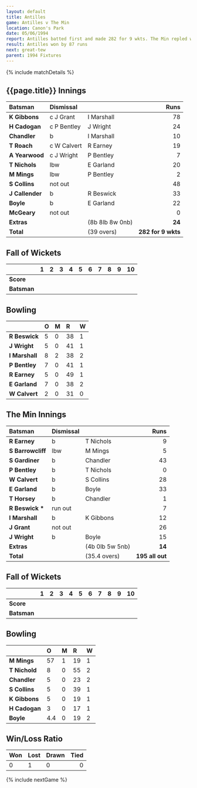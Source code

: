 ```yaml
---
layout: default
title: Antilles
game: Antilles v The Min
location: Canon's Park
date: 05/06/1994
report: Antilles batted first and made 282 for 9 wkts. The Min repled with 195 all out
result: Antilles won by 87 runs
next: great-tew
parent: 1994 Fixtures
---
```


{% include matchDetails %}

## {{page.title}} Innings

| Batsman | Dismissal |  | Runs |
|:---|:---|---|---:|
| **K Gibbons** | c J Grant | I Marshall | 78 |
| **H Cadogan** | c P Bentley| J Wright | 24 |
| **Chandler** | b | I Marshall | 10 |
| **T Roach** | c W Calvert | R Earney | 19 |
| **A Yearwood** | c J Wright | P Bentley | 7 |
| **T Nichols** | lbw | E Garland | 20 |
| **M Mings** | lbw | P Bentley | 2 |
| **S Collins** | not out |  | 48 |
| **J Callender** | b | R Beswick | 33 |
| **Boyle** | b | E Garland | 22 |
| **McGeary** | not out |  | 0 |
| **Extras** | | (8b 8lb 8w 0nb) | **24** |
| **Total** | | (39 overs) | **282 for 9 wkts** |

## Fall of Wickets

| | 1 | 2 | 3 | 4 | 5 | 6 | 7 | 8 | 9 | 10 |
|---|:---:|:---:|:---:|:---:|:---:|:---:|:---:|:---:|:---:|:---:|
| **Score** |  |  |  |  |  |  |  |  |  |  |
| **Batsman** |  |  |  |  |  |  |  |  |  |  |

## Bowling

| | O | M | R | W |
|---|:---|:---|:---|:---|
| **R Beswick** | 5 | 0 | 38 | 1 |
| **J Wright** | 5 | 0 | 41 | 1 |
| **I Marshall** | 8 | 2 | 38 | 2 |
| **P Bentley** | 7 | 0 | 41 | 1 |
| **R Earney** | 5 | 0 | 49 | 1 |
| **E Garland** | 7 | 0 | 38 | 2 |
| **W Calvert** | 2 | 0 | 31 | 0 |

## The Min Innings

| Batsman | Dismissal |  | Runs |
|:---|:---|---|---:|
| **R Earney** | b | T Nichols | 9 |
| **S Barrowcliff** | lbw | M Mings | 5 |
| **S Gardiner** | b | Chandler | 43 |
| **P Bentley** | b | T Nichols | 0 |
| **W Calvert** | b | S Collins | 28 |
| **E Garland** | b | Boyle | 33 |
| **T Horsey** | b | Chandler | 1 |
| **R Beswick &#42;** | run out |  | 7 |
| **I Marshall** | b | K Gibbons | 12 |
| **J Grant** | not out |  | 26 |
| **J Wright** | b | Boyle | 15 |
| **Extras** | | (4b 0lb 5w 5nb) | **14** |
| **Total** | | (35.4 overs) | **195 all out** |

## Fall of Wickets

| | 1 | 2 | 3 | 4 | 5 | 6 | 7 | 8 | 9 | 10 |
|---|:---:|:---:|:---:|:---:|:---:|:---:|:---:|:---:|:---:|:---:|
| **Score** |  |  |  |  |  |  |  |  |  |  |
| **Batsman** |  |  |  |  |  |  |  |  |  |  |

## Bowling

| | O | M | R | W |
|---|:---|:---|:---|:---|
| **M Mings** | 57 | 1 | 19 | 1 |
| **T Nichold** | 8 | 0 | 55 | 2 |
| **Chandler** | 5 | 0 | 23 | 2 |
| **S Collins** | 5 | 0 | 39 | 1 |
| **K Gibbons** | 5 | 0 | 19 | 1 |
| **H Cadogan** | 3 | 0 | 17 | 1 |
| **Boyle** | 4.4 | 0 | 19 | 2 |

## Win/Loss Ratio

| Won | Lost | Drawn | Tied |
|:---|:---|:---|---:|
| 0 | 1 | 0 | 0 |

{% include nextGame %}